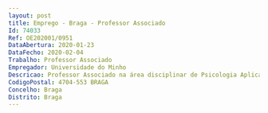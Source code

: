 ```yaml
--- 
layout: post
title: Emprego - Braga - Professor Associado
Id: 74033
Ref: OE202001/0951
DataAbertura: 2020-01-23
DataFecho: 2020-02-04
Trabalho: Professor Associado
Empregador: Universidade do Minho
Descricao: Professor Associado na área disciplinar de Psicologia Aplicada
CodigoPostal: 4704-553 BRAGA
Concelho: Braga
Distrito: Braga
--- 
```

